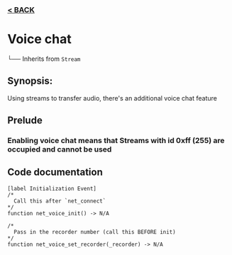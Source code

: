 ### [< BACK](start.md)

# Voice chat
└── Inherits from `Stream`
## Synopsis:
Using streams to transfer audio, there's an additional voice chat feature
## Prelude
### Enabling voice chat means that Streams with id 0xff (255) are occupied and cannot be used
## Code documentation
```gml
[label Initialization Event]
/*
  Call this after `net_connect`
*/
function net_voice_init() -> N/A
```
```gml
/*
  Pass in the recorder number (call this BEFORE init)
*/
function net_voice_set_recorder(_recorder) -> N/A
```